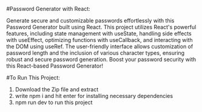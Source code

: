 #Password Generator with React:

Generate secure and customizable passwords effortlessly with this Password Generator built using React. This project utilizes React's powerful features, including state management with useState, handling side effects with useEffect, optimizing functions with useCallback, and interacting with the DOM using useRef. The user-friendly interface allows customization of password length and the inclusion of various character types, ensuring robust and secure password generation. Boost your password security with this React-based Password Generator!  

#To Run This Project:

1. Download the Zip file and extract
2. write npm i and hit enter for installing necessary dependencies
3. npm run dev to run this project
